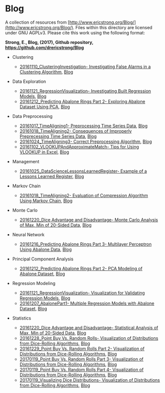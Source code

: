 # Blog
A collection of resources from [http://www.ericstrong.org/Blog/](http://www.ericstrong.org/Blog/). Files within this directory are licensed under GNU AGPLv3. Please cite this work using the following format:

**Strong, E., Blog, (2017), Github repository, https://github.com/drericstrong/Blog**

* Clustering
  * [20161110_ClusteringInvestigation- Investigating False Alarms in a Clustering Algorithm](https://github.com/drericstrong/Blog/blob/master/20161110_ClusteringInvestigation.ipynb), [Blog](http://ericstrong.org/clustering-investigation/)

* Data Exploration
  * [20161121_RegressionVisualization- Investigating Built Regression Models](https://github.com/drericstrong/Blog/blob/master/20161121_RegressionVisualization.ipynb), [Blog](http://ericstrong.org/multiple-regression-verification-visualization/)
  * [20161212_Predicting Abalone Rings Part 2- Exploring Abalone Dataset Using PCA](https://github.com/drericstrong/Blog/blob/master/20161212_Predicting%20Abalone%20Rings%20Part%202.ipynb), [Blog](http://ericstrong.org/predicting-abalone-rings-part-2/)

* Data Preprocessing
  * [20161017_TimeAligning1- Preprocessing Time Series Data](https://github.com/drericstrong/Blog/blob/master/20161017_TimeAligning1.ipynb), [Blog](http://ericstrong.org/time-aligning-part-1/)
  * [20161018_TimeAligning2- Consequences of Improperly Preprecessing Time Series Data](https://github.com/drericstrong/Blog/blob/master/20161018_TimeAligning2.ipynb), [Blog](http://ericstrong.org/time-aligning-part-2-markov-simulation/)
  * [20161024_TimeAligning3- Correct Preprocessing Algorithm](https://github.com/drericstrong/Blog/blob/master/20161018_TimeAligning2.ipynb), [Blog](http://ericstrong.org/time-aligning-part-3-preprocessing-algorithm/)
  * [20161102_VLOOKUPAndApproximateMatch- Tips for Using VLOOKUP in Excel](https://github.com/drericstrong/Blog/blob/master/20161102_VLOOKUPAndApproximateMatch.xlsx), [Blog](http://ericstrong.org/vlookup-and-approximate-match/)
  
* Management
  * [20161025_DataScienceLessonsLearnedRegister- Example of a Lessons Learned Register](https://github.com/drericstrong/Blog/blob/master/20161025_DataScienceLessonsLearnedRegister.xlsx), [Blog](http://ericstrong.org/98-2/)
  
* Markov Chain
  * [20161018_TimeAligning2- Evaluation of Compression Algorithm Using Markov Chain](https://github.com/drericstrong/Blog/blob/master/20161018_TimeAligning2.ipynb), [Blog](http://ericstrong.org/time-aligning-part-2-markov-simulation/)

* Monte Carlo
  * [20161220_Dice Advantage and Disadvantage- Monte Carlo Analysis of Max, Min of 20-Sided Data](https://github.com/drericstrong/Blog/blob/master/20161220_Dice%20Advantage%20and%20Disadvantage.ipynb), [Blog](http://ericstrong.org/dice-advantage-and-disadvantage/)

* Neural Network
  * [20161216_Predicting Abalone Rings Part 3- Multilayer Perceptron Using Abalone Data](https://github.com/drericstrong/Blog/blob/master/20161216_Predicting%20Abalone%20Rings%20Part%203.ipynb), [Blog](http://ericstrong.org/predicting-abalone-rings-part-3-multilayer-perceptron/)

* Principal Component Analysis
  * [20161212_Predicting Abalone Rings Part 2- PCA Modeling of Abalone Dataset](https://github.com/drericstrong/Blog/blob/master/20161212_Predicting%20Abalone%20Rings%20Part%202.ipynb), [Blog](http://ericstrong.org/predicting-abalone-rings-part-2/)

* Regression Modeling
  * [20161121_RegressionVisualization- Visualization for Validating Regression Models](https://github.com/drericstrong/Blog/blob/master/20161121_RegressionVisualization.ipynb), [Blog](http://ericstrong.org/multiple-regression-verification-visualization/)
  * [20161207_AbalonePart1- Multiple Regression Models with Abalone Dataset](https://github.com/drericstrong/Blog/blob/master/20161207_AbalonePart1.ipynb), [Blog](http://ericstrong.org/predicting-abalone-rings-part-1/)
  
* Statistics
  * [20161220_Dice Advantage and Disadvantage- Statistical Analysis of Max, Min of 20-Sided Data](https://github.com/drericstrong/Blog/blob/master/20161220_Dice%20Advantage%20and%20Disadvantage.ipynb), [Blog](http://ericstrong.org/dice-advantage-and-disadvantage/)
  * [20161228_Point Buy Vs. Random Rolls- Visualization of Distributions from Dice-Rolling Algorithms](https://github.com/drericstrong/Blog/blob/master/20161228_PointBuyVsRandomRolls.ipynb), [Blog](http://ericstrong.org/point-buy-vs-random-rolls/)
  * [20161229_Point Buy Vs. Random Rolls Part 2- Visualization of Distributions from Dice-Rolling Algorithms](https://github.com/drericstrong/Blog/blob/master/20161229_PointBuyVsRandomRollsPart2.ipynb), [Blog](http://ericstrong.org/point-buy-vs-random-rolls-part-2/)
  * [20170119_Point Buy Vs. Random Rolls Part 3- Visualization of Distributions from Dice-Rolling Algorithms](https://github.com/drericstrong/Blog/blob/master/20170119_PointBuyVsRandomRollsPart3.ipynb), [Blog](http://ericstrong.org/point-buy-vs-random-rolls-part-3/)
  * [20170119_Point Buy Vs. Random Rolls Part 4- Visualization of Distributions from Dice-Rolling Algorithms](https://github.com/drericstrong/Blog/blob/master/20170119_PointBuyVsRandomRollsPart4.ipynb), [Blog](http://ericstrong.org/point-buy-vs-random-rolls-part-4/)
  * [20170119_Visualizing Dice Distributions- Visualization of Distributions from Dice-Rolling Algorithms](https://github.com/drericstrong/Blog/blob/master/20170119_Visualizing%20Dice%20Distributions.ipynb), [Blog](http://ericstrong.org/visualizing-dice-distributions/)
  

